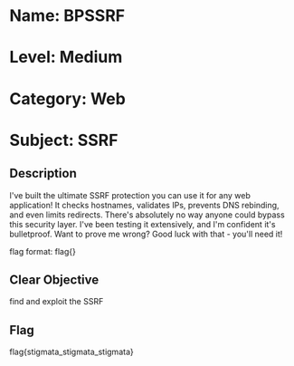 # Name: BPSSRF
# Level: Medium
# Category: Web
# Subject: SSRF

## Description

I've built the ultimate SSRF protection you can use it for any web application! It checks hostnames, validates IPs, prevents DNS rebinding, and even limits redirects. There's absolutely no way anyone could bypass this security layer. I've been testing it extensively, and I'm confident it's bulletproof. Want to prove me wrong? Good luck with that - you'll need it!

flag format: flag{}

## Clear Objective

find and exploit the SSRF

## Flag
flag{stigmata_stigmata_stigmata}